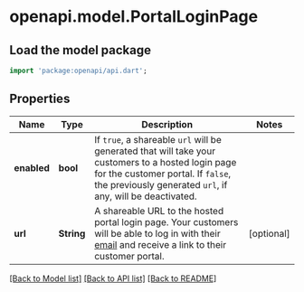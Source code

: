 # openapi.model.PortalLoginPage

## Load the model package
```dart
import 'package:openapi/api.dart';
```

## Properties
Name | Type | Description | Notes
------------ | ------------- | ------------- | -------------
**enabled** | **bool** | If `true`, a shareable `url` will be generated that will take your customers to a hosted login page for the customer portal.  If `false`, the previously generated `url`, if any, will be deactivated. | 
**url** | **String** | A shareable URL to the hosted portal login page. Your customers will be able to log in with their [email](https://stripe.com/docs/api/customers/object#customer_object-email) and receive a link to their customer portal. | [optional] 

[[Back to Model list]](../README.md#documentation-for-models) [[Back to API list]](../README.md#documentation-for-api-endpoints) [[Back to README]](../README.md)


